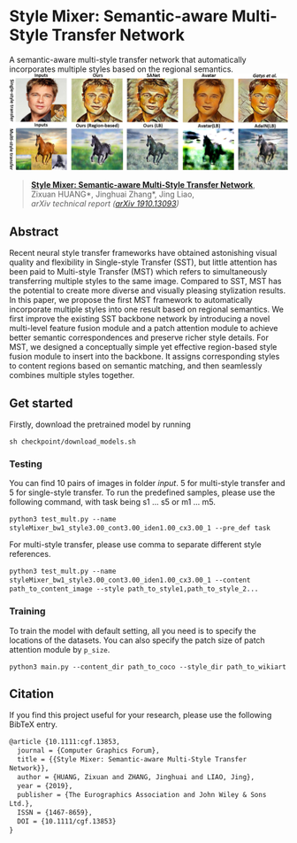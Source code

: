 # Style Mixer: Semantic-aware Multi-Style Transfer Network
A semantic-aware multi-style transfer network that automatically incorporates multiple styles based on the regional semantics.
![](teaser1.png)
> [**Style Mixer: Semantic-aware Multi-Style Transfer Network**](http://arxiv.org/abs/1904.07850),            
> Zixuan HUANG*, Jinghuai Zhang*, Jing Liao,        
> *arXiv technical report ([arXiv 1910.13093](https://arxiv.org/abs/1910.13093))*   


## Abstract

Recent neural style transfer frameworks have obtained astonishing visual quality and flexibility in Single-style Transfer (SST), but little attention has been paid to Multi-style Transfer (MST) which refers to simultaneously transferring multiple styles to the same image. Compared to SST, MST has the potential to create more diverse and visually pleasing stylization results. In this paper, we propose the first MST framework to automatically incorporate multiple styles into one result based on regional semantics. We first improve the existing SST backbone network by introducing a novel multi-level feature fusion module and a patch attention module to achieve better semantic correspondences and preserve richer style details. For MST, we designed a conceptually simple yet effective region-based style fusion module to insert into the backbone. It assigns corresponding styles to
content regions based on semantic matching, and then seamlessly combines multiple styles together.

## Get started
Firstly, download the pretrained model by running
~~~
sh checkpoint/download_models.sh
~~~

### Testing
You can find 10 pairs of images in folder *input*. 5 for multi-style transfer and 5 for single-style transfer. To run the predefined samples, please use the following command, with task being s1 ... s5 or m1 ... m5.
~~~
python3 test_mult.py --name styleMixer_bw1_style3.00_cont3.00_iden1.00_cx3.00_1 --pre_def task
~~~
 For multi-style transfer, please use comma to separate different style references.
~~~
python3 test_mult.py --name styleMixer_bw1_style3.00_cont3.00_iden1.00_cx3.00_1 --content path_to_content_image --style path_to_style1,path_to_style_2...
~~~

### Training
To train the model with default setting, all you need is to specify the locations of the datasets. You can also specify the patch size of patch attention module by `p_size`.
~~~
python3 main.py --content_dir path_to_coco --style_dir path_to_wikiart
~~~
## Citation
If you find this project useful for your research, please use the following BibTeX entry.

    @article {10.1111:cgf.13853,
      journal = {Computer Graphics Forum},
      title = {{Style Mixer: Semantic-aware Multi-Style Transfer Network}},
      author = {HUANG, Zixuan and ZHANG, Jinghuai and LIAO, Jing},
      year = {2019},
      publisher = {The Eurographics Association and John Wiley & Sons Ltd.},
      ISSN = {1467-8659},
      DOI = {10.1111/cgf.13853}
    }

